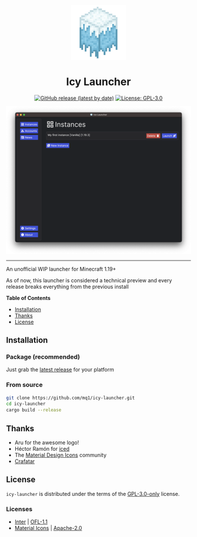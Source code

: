 <br>

<p align="center">
<img src="assets/icy-launcher.png" alt="Icy Launcher Logo" height="150">
</p>

<h1 align="center">Icy Launcher</h1>

<p align="center">
<a href="https://github.com/mq1/icy-launcher/releases/latest"><img alt="GitHub release (latest by date)" src="https://img.shields.io/github/v/release/mq1/icy-launcher"></a>
<a href="https://github.com/mq1/icy-launcher/blob/main/LICENSE"><img alt="License: GPL-3.0" src="https://img.shields.io/github/license/mq1/icy-launcher"></a>
</p>

<img alt="screenshot" src="screenshot.png">

-----

An unofficial WIP launcher for Minecraft 1.19+

As of now, this launcher is considered a technical preview and every release breaks everything from the previous install

**Table of Contents**

- [Installation](#installation)
- [Thanks](#thanks)
- [License](#license)

## Installation

### Package (recommended)

Just grab the [latest release](https://github.com/mq1/icy-launcher/releases/latest) for your platform

### From source

```sh
git clone https://github.com/mq1/icy-launcher.git
cd icy-launcher
cargo build --release
```

## Thanks

- Aru for the awesome logo!
- Héctor Ramón for [iced](https://github.com/iced-rs/iced)
- The [Material Design Icons](https://github.com/Templarian/MaterialDesign) community
- [Crafatar](https://crafatar.com/)

## License

`icy-launcher` is distributed under the terms of the [GPL-3.0-only](https://spdx.org/licenses/GPL-3.0-only.html) license.

### Licenses

- [Inter](https://github.com/rsms/inter) | [OFL-1.1](https://github.com/rsms/inter/blob/master/LICENSE.txt)
- [Material Icons](https://github.com/google/material-design-icons) | [Apache-2.0](https://github.com/google/material-design-icons/blob/master/LICENSE)
